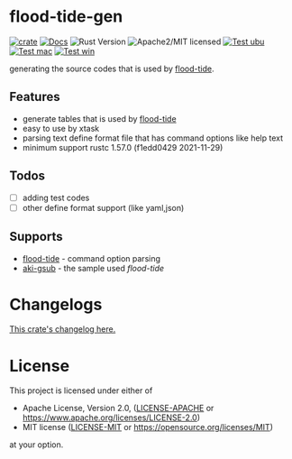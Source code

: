 # flood-tide-gen

[![crate][crate-image]][crate-link]
[![Docs][docs-image]][docs-link]
![Rust Version][rustc-image]
![Apache2/MIT licensed][license-image]
[![Test ubu][test-ubuntu-image]][test-ubuntu-link]
[![Test mac][test-windows-image]][test-windows-link]
[![Test win][test-macos-image]][test-macos-link]

generating the source codes that is used by [flood-tide](https://crates.io/crates/flood-tide).

## Features

- generate tables that is used by [flood-tide](https://crates.io/crates/flood-tide)
- easy to use by xtask
- parsing text define format file that has command options like help text
- minimum support rustc 1.57.0 (f1edd0429 2021-11-29)

## Todos

- [ ] adding test codes
- [ ] other define format support  (like yaml,json)

## Supports

- [flood-tide](https://crates.io/crates/flood-tide) - command option parsing
- [aki-gsub](https://crates.io/crates/aki-gsub) - the sample used *flood-tide*


# Changelogs

[This crate's changelog here.](https://github.com/aki-akaguma/flood-tide-gen/blob/main/CHANGELOG.md)

# License

This project is licensed under either of

 * Apache License, Version 2.0, ([LICENSE-APACHE](LICENSE-APACHE) or
   https://www.apache.org/licenses/LICENSE-2.0)
 * MIT license ([LICENSE-MIT](LICENSE-MIT) or
   https://opensource.org/licenses/MIT)

at your option.

[//]: # (badges)

[crate-image]: https://img.shields.io/crates/v/flood-tide-gen.svg
[crate-link]: https://crates.io/crates/flood-tide-gen
[docs-image]: https://docs.rs/flood-tide-gen/badge.svg
[docs-link]: https://docs.rs/flood-tide-gen/
[rustc-image]: https://img.shields.io/badge/rustc-1.56+-blue.svg
[license-image]: https://img.shields.io/badge/license-Apache2.0/MIT-blue.svg
[test-ubuntu-image]: https://github.com/aki-akaguma/flood-tide-gen/actions/workflows/test-ubuntu.yml/badge.svg
[test-ubuntu-link]: https://github.com/aki-akaguma/flood-tide-gen/actions/workflows/test-ubuntu.yml
[test-macos-image]: https://github.com/aki-akaguma/flood-tide-gen/actions/workflows/test-macos.yml/badge.svg
[test-macos-link]: https://github.com/aki-akaguma/flood-tide-gen/actions/workflows/test-macos.yml
[test-windows-image]: https://github.com/aki-akaguma/flood-tide-gen/actions/workflows/test-windows.yml/badge.svg
[test-windows-link]: https://github.com/aki-akaguma/flood-tide-gen/actions/workflows/test-windows.yml
